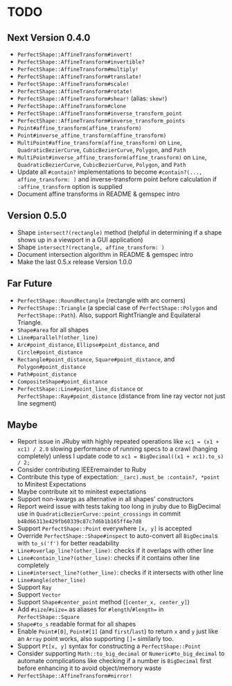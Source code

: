 # TODO

## Next Version 0.4.0

- `PerfectShape::AffineTransform#invert!`
- `PerfectShape::AffineTransform#invertible?`
- `PerfectShape::AffineTransform#multiply!`
- `PerfectShape::AffineTransform#translate!`
- `PerfectShape::AffineTransform#scale!`
- `PerfectShape::AffineTransform#rotate!`
- `PerfectShape::AffineTransform#shear!` (alias: `skew!`)
- `PerfectShape::AffineTransform#clone`
- `PerfectShape::AffineTransform#inverse_transform_point`
- `PerfectShape::AffineTransform#inverse_transform_points`
- `Point#affine_transform(affine_transform)`
- `Point#inverse_affine_transform(affine_transform)`
- `MultiPoint#affine_transform(affine_transform)` on `Line`, `QuadraticBezierCurve`, `CubicBezierCurve`, `Polygon`, and `Path`
- `MultiPoint#inverse_affine_transform(affine_transform)` on `Line`, `QuadraticBezierCurve`, `CubicBezierCurve`, `Polygon`, and `Path`
- Update all `#contain?` implementations to become `#contain?(..., affine_transform: )` and inverse-transform point before calculation if `:affine_transform` option is supplied
- Document affine transforms in README & gemspec intro

## Version 0.5.0

- Shape `intersect?(rectangle)` method (helpful in determining if a shape shows up in a viewport in a GUI application)
- Shape `intersect?(rectangle, affine_transform: )`
- Document intersection algorithm in README & gemspec intro
- Make the last 0.5.x release Version 1.0.0

## Far Future

- `PerfectShape::RoundRectangle` (rectangle with arc corners)
- `PerfectShape::Triangle` (a special case of `PerfectShape::Polygon` and `PerfectShape::Path`). Also, support RightTriangle and Equilateral Triangle.
- `Shape#area` for all shapes
- `Line#parallel?(other_line)`
- `Arc#point_distance`, `Ellipse#point_distance`, and `Circle#point_distance`
- `Rectangle#point_distance`, `Square#point_distance`, and `Polygon#point_distance`
- `Path#point_distance`
- `CompositeShape#point_distance`
- `PerfectShape::Line#point_line_distance` or `PerfectShape::Ray#point_distance` (distance from line ray vector not just line segment)

## Maybe

- Report issue in JRuby with highly repeated operations like `xc1 = (x1 + xc1) / 2.0` slowing performance of running specs to a crawl (hanging completely) unless I update code to `xc1 = BigDecimal((x1 + xc1).to_s) / 2;`
- Consider contributing IEEEremainder to Ruby
- Contribute this type of expectation: `_(arc).must_be :contain?, *point` to Minitest Expectations
- Maybe contribute xit to minitest expectations
- Support non-kwargs as alternative in all shapes' constructors
- Report weird issue with tests taking too long in jruby due to BigDecimal use in `QuadraticBezierCurve::point_crossings` in commit `b48d66313e429fb60339c87c7d6b1b165ff4e7d8`
- Support `PerfectShape::Point` everywhere `[x, y]` is accepted
- Override `PerfectShape::Shape#inspect` to auto-convert all `BigDecimal`s with `to_s('f')` for better readability
- `Line#overlap_line?(other_line)`: checks if it overlaps with other line
- `Line#contain_line?(other_line)`: checks if it contains other line completely
- `Line#intersect_line?(other_line)`: checks if it intersects with other line
- `Line#angle(other_line)`
- Support `Ray`
- Support `Vector`
- Support `Shape#center_point` method (`[center_x, center_y]`)
- Add `#size`/`#size=` as aliases for `#length`/`#length=` in `PerfectShape::Square`
- `Shape#to_s` readable format for all shapes
- Enable `Point#[0]`, `Point#[1]` (and `first`/`last`) to return `x` and `y` just like an `Array` point works, also supporting `[]=` similarly too.
- Support `Pt[x, y]` syntax for constructing a `PerfectShape::Point`
- Consider supporting `Math::to_big_decimal` or `Numeric#to_big_decimal` to automate complications like checking if a number is `BigDecimal` first before enhancing it to avoid object/memory waste
- `PerfectShape::AffineTransform#mirror!`
